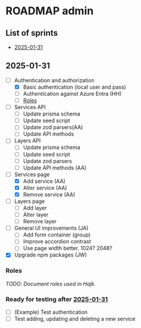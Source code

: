 # ROADMAP admin

## List of sprints

- [2025-01-31](#2025-01-31)

## 2025-01-31

- [ ] Authentication and authorization
  - [x] Basic authentication (local user and pass)
  - [ ] Authentication against Azure Entra (HH)
  - [ ] [Roles](#roles)
- [ ] Services API
  - [ ] Update prisma schema
  - [ ] Update seed script
  - [ ] Update zod parsers(AA)
  - [ ] Update API methods
- [ ] Layers API
  - [ ] Update prisma schema
  - [ ] Update seed script
  - [ ] Update zod parsers
  - [ ] Update API methods (AA)
- [ ] Services page
  - [x] Add service (AA)
  - [x] Alter service (AA)
  - [x] Remove service (AA)
- [ ] Layers page
  - [ ] Add layer
  - [ ] Alter layer
  - [ ] Remove layer
- [ ] General UI improvements (JA)
  - [ ] Add form container (group)
  - [ ] Improve accordion contrast
  - [ ] Use page width better. 1024? 2048?
- [x] Upgrade npm packages (JW)

### Roles

_TODO: Document roles used in Hajk._

### Ready for testing after [2025-01-31](#2025-01-31)

- [ ] (Example) Test authentication
- [ ] Test adding, updating and deleting a new service
